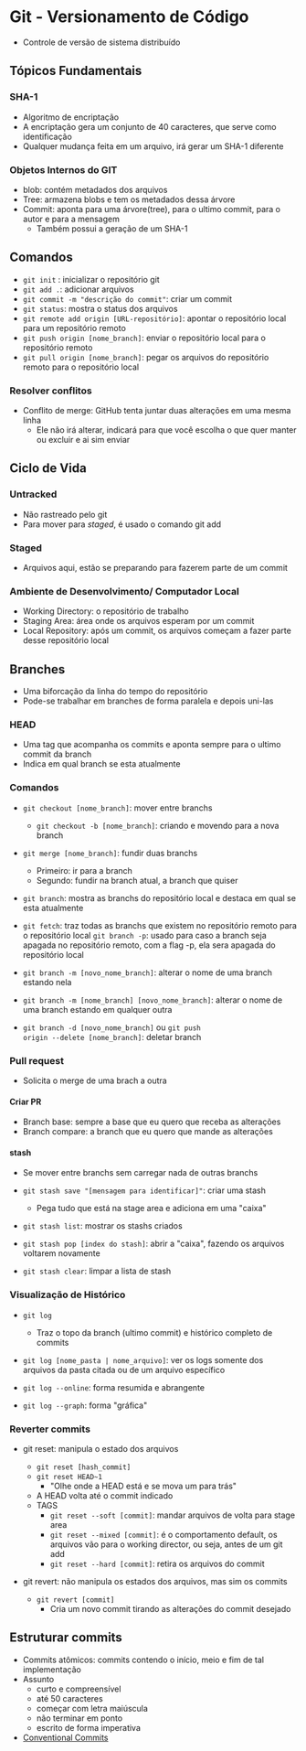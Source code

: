 # Git - Versionamento de Código
- Controle de versão de sistema distribuído

## Tópicos Fundamentais

### SHA-1
- Algoritmo de encriptação
- A encriptação gera um conjunto de 40 caracteres, que serve como identificação
- Qualquer mudança feita em um arquivo, irá gerar um SHA-1 diferente

### Objetos Internos do GIT
- blob: contém metadados dos arquivos
- Tree: armazena blobs e tem os metadados dessa árvore
- Commit: aponta para uma árvore(tree), para o ultimo commit, para o autor e para a mensagem
  - Também possui a geração de um SHA-1

## Comandos
- <code>git init</code> : inicializar o repositório git
- <code>git add .</code>: adicionar arquivos
- <code>git commit -m "descrição do commit"</code>: criar um commit
- <code>git status</code>: mostra o status dos arquivos
- <code>git remote add origin [URL-repositório]</code>: apontar o repositório local para um repositório remoto
- <code>git push origin [nome_branch]</code>: enviar o repositório local para o repositório remoto
- <code>git pull origin [nome_branch]</code>: pegar os arquivos do repositório remoto para o repositório local

### Resolver conflitos
- Conflito de merge: GitHub tenta juntar duas alterações em uma mesma linha
  - Ele não irá alterar, indicará para que você escolha o que quer manter ou excluir e ai sim enviar

## Ciclo de Vida
### Untracked
- Não rastreado pelo git
- Para mover para _staged_, é usado o comando git add

### Staged
- Arquivos aqui, estão se preparando para fazerem parte de um commit

### Ambiente de Desenvolvimento/ Computador Local
- Working Directory: o repositório de trabalho
- Staging Area: área onde os arquivos esperam por um commit
- Local Repository: após um commit, os arquivos começam a fazer parte desse repositório local

## Branches
- Uma biforcação da linha do tempo do repositório
- Pode-se trabalhar em branches de forma paralela e depois uni-las

### HEAD
- Uma tag que acompanha os commits e aponta sempre para o ultimo commit da branch
- Indica em qual branch se esta atualmente

### Comandos
- <code>git checkout [nome_branch]</code>: mover entre branchs
  - <code>git checkout -b [nome_branch]</code>: criando e movendo para a nova branch

- <code>git merge [nome_branch]</code>: fundir duas branchs
  - Primeiro: ir para a branch
  - Segundo: fundir na branch atual, a branch que quiser

- <code>git branch</code>: mostra as branchs do repositório local e destaca em qual se esta atualmente

- <code>git fetch</code>: traz todas as branchs que existem no repositório remoto para o repositório local
  <code>git branch -p</code>: usado para caso a branch seja apagada no repositório remoto, com a flag -p, ela sera apagada do repositório local
  
- <code>git branch -m [novo_nome_branch]</code>: alterar o nome de uma branch estando nela

- <code>git branch -m [nome_branch] [novo_nome_branch]</code>: alterar o nome de uma branch estando em qualquer outra

- <code>git branch -d [novo_nome_branch]</code> ou <code>git push origin --delete [nome_branch]</code>: deletar branch

### Pull request
- Solicita o merge de uma brach a outra <br />

#### Criar PR
- Branch base: sempre a base que eu quero que receba as alterações
- Branch compare: a branch que eu quero que mande as alterações

#### stash
- Se mover entre branchs sem carregar nada de outras branchs

- <code>git stash save "[mensagem para identificar]"</code>: criar uma stash
  - Pega tudo que está na stage area e adiciona em uma "caixa"

- <code>git stash list</code>: mostrar os stashs criados

- <code>git stash pop [index do stash]</code>: abrir a "caixa", fazendo os arquivos voltarem novamente

- <code>git stash clear</code>: limpar a lista de stash

### Visualização de Histórico
- <code>git log</code>
  - Traz o topo da branch (ultimo commit) e histórico completo de commits

- <code>git log [nome_pasta | nome_arquivo]</code>: ver os logs somente dos arquivos da pasta citada ou de um arquivo específico

- <code>git log --online</code>: forma resumida e abrangente

- <code>git log --graph</code>: forma "gráfica"

### Reverter commits
- git reset: manipula o estado dos arquivos
  - <code>git reset [hash_commit]</code>
  - <code>git reset HEAD~1</code>
    - "Olhe onde a HEAD está e se mova um para trás"
  - A HEAD volta até o commit indicado
  - TAGS
    - <code>git reset --soft [commit]</code>: mandar arquivos de volta para stage area
    - <code>git reset --mixed [commit]</code>: é o comportamento default, os arquivos vão para o working director, ou seja, antes de um git add
    - <code>git reset --hard [commit]</code>: retira os arquivos do commit

- git revert: não manipula os estados dos arquivos, mas sim os commits
  - <code>git revert [commit]</code>
    - Cria um novo commit tirando as alterações do commit desejado

## Estruturar commits
- Commits atômicos: commits contendo o início, meio e fim de tal implementação
- Assunto
  - curto e compreensível
  - até 50 caracteres
  - começar com letra maiúscula
  - não terminar em ponto
  - escrito de forma imperativa
- [Conventional Commits](https://www.conventionalcommits.org/pt-br/v1.0.0/)